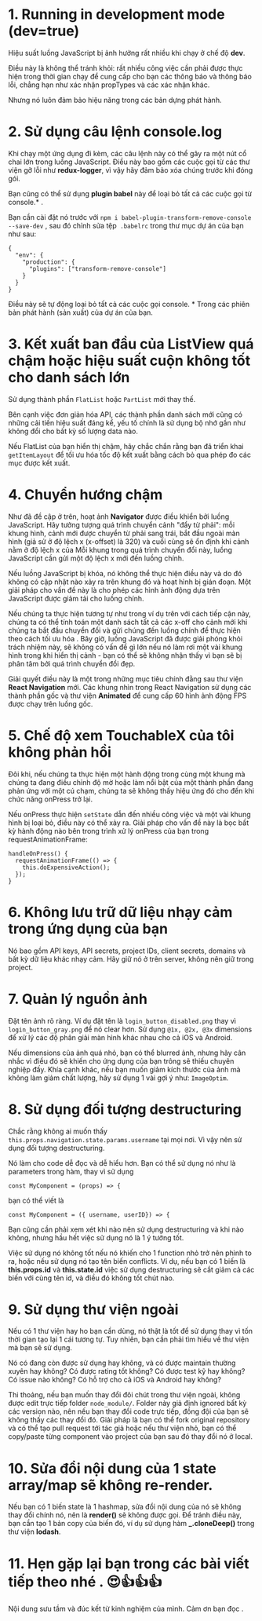 # 1. Running in development mode (dev=true)

   Hiệu suất luồng JavaScript bị ảnh hưởng rất nhiều khi chạy ở chế độ **dev**. 
   
   Điều này là không thể tránh khỏi: rất nhiều công việc cần phải được thực hiện trong thời gian chạy để cung cấp cho bạn các thông báo và thông báo lỗi, chẳng hạn như xác nhận propTypes và các xác nhận khác. 
   
   Nhưng nó luôn đảm bảo hiệu năng trong các bản dựng phát hành.
   
   # 2. Sử dụng câu lệnh console.log
   
   Khi chạy một ứng dụng đi kèm, các câu lệnh này có thể gây ra một nút cổ chai lớn trong luồng JavaScript. Điều này bao gồm các cuộc gọi từ các thư viện gỡ lỗi như **redux-logger**, vì vậy hãy đảm bảo xóa chúng trước khi đóng gói. 
   
   Bạn cũng có thể sử dụng  **plugin babel** này để loại bỏ tất cả các cuộc gọi từ console.* . 
   
   Bạn cần cài đặt nó trước với `npm i babel-plugin-transform-remove-console --save-dev` , sau đó chỉnh sửa tệp` .babelrc` trong thư mục dự án của bạn như sau:
   
```
{
  "env": {
    "production": {
      "plugins": ["transform-remove-console"]
    }
  }
}
```
   Điều này sẽ tự động loại bỏ tất cả các cuộc gọi console. * Trong các phiên bản phát hành (sản xuất) của dự án của bạn.
   
   # 3. Kết xuất ban đầu của ListView quá chậm hoặc hiệu suất cuộn không tốt cho danh sách lớn
   Sử dụng thành phần `FlatList` hoặc `PartList` mới thay thế. 
   
   Bên cạnh việc đơn giản hóa API, các thành phần danh sách mới cũng có những cải tiến hiệu suất đáng kể, yếu tố chính là sử dụng bộ nhớ gần như không đổi cho bất kỳ số lượng data nào. 
   
   Nếu FlatList của bạn hiển thị chậm, hãy chắc chắn rằng bạn đã triển khai `getItemLayout` để tối ưu hóa tốc độ kết xuất bằng cách bỏ qua phép đo các mục được kết xuất.
   
   # 4. Chuyển hướng chậm
   
   Như đã đề cập ở trên, hoạt ảnh **Navigator** được điều khiển bởi luồng JavaScript. Hãy tưởng tượng quá trình chuyển cảnh "đẩy từ phải": mỗi khung hình, cảnh mới được chuyển từ phải sang trái, bắt đầu ngoài màn hình (giả sử ở độ lệch x (x-offset) là 320) và cuối cùng sẽ ổn định khi cảnh nằm ở độ lệch x của Mỗi khung trong quá trình chuyển đổi này, luồng JavaScript cần gửi một độ lệch x mới đến luồng chính. 
   
   Nếu luồng JavaScript bị khóa, nó không thể thực hiện điều này và do đó không có cập nhật nào xảy ra trên khung đó và hoạt hình bị gián đoạn. Một giải pháp cho vấn đề này là cho phép các hình ảnh động dựa trên JavaScript được giảm tải cho luồng chính. 
   
   Nếu chúng ta thực hiện tương tự như trong ví dụ trên với cách tiếp cận này, chúng ta có thể tính toán một danh sách tất cả các x-off cho cảnh mới khi chúng ta bắt đầu chuyển đổi và gửi chúng đến luồng chính để thực hiện theo cách tối ưu hóa . Bây giờ, luồng JavaScript đã được giải phóng khỏi trách nhiệm này, sẽ không có vấn đề gì lớn nếu nó làm rơi một vài khung hình trong khi hiển thị cảnh - bạn có thể sẽ không nhận thấy vì bạn sẽ bị phân tâm bởi quá trình chuyển đổi đẹp. 
   
   Giải quyết điều này là một trong những mục tiêu chính đằng sau thư viện **React Navigation** mới. Các khung nhìn trong React Navigation sử dụng các thành phần gốc và thư viện **Animated** để cung cấp 60 hình ảnh động FPS được chạy trên luồng gốc.
   
   # 5. Chế độ xem TouchableX của tôi không phản hồi
   
   Đôi khi, nếu chúng ta thực hiện một hành động trong cùng một khung mà chúng ta đang điều chỉnh độ mờ hoặc làm nổi bật của một thành phần đang phản ứng với một cú chạm, chúng ta sẽ không thấy hiệu ứng đó cho đến khi chức năng onPress trở lại. 
   
   Nếu onPress thực hiện `setState` dẫn đến nhiều công việc và một vài khung hình bị loại bỏ, điều này có thể xảy ra. Giải pháp cho vấn đề này là bọc bất kỳ hành động nào bên trong trình xử lý onPress của bạn trong requestAnimationFrame:
   
```
handleOnPress() {
  requestAnimationFrame(() => {
    this.doExpensiveAction();
  });
}
```

# 6. Không lưu trữ dữ liệu nhạy cảm trong ứng dụng của bạn
Nó bao gồm API keys, API secrets, project IDs, client secrets, domains và bất kỳ dữ liệu khác nhạy cảm. Hãy giữ nó ở trên server, không nên giữ trong project.

# 7. Quản lý nguồn ảnh

Đặt tên ảnh rõ ràng. Ví dụ đặt tên là `login_button_disabled.png` thay vì `login_button_gray.png` để nó clear hơn. Sử dụng `@1x, @2x, @3x` dimensions để xử lý các độ phân giải màn hình khác nhau cho cả iOS và Android.

Nếu dimensions của ảnh quá nhỏ, bạn có thể blurred ảnh, nhưng hãy cân nhắc vì điều đó sẽ khiến cho ứng dụng của bạn trông sẽ thiếu chuyên nghiệp đấy. Khía cạnh khác, nếu bạn muốn giảm kích thước của ảnh mà không làm giảm chất lượng, hãy sử dụng 1 vài gợi ý như: `ImageOptim`.

# 8. Sử dụng đối tượng destructuring

Chắc rằng không ai muốn thấy `this.props.navigation.state.params.username` tại mọi nơi. Vì vậy nên sử dụng đối tượng destructuring.

Nó làm cho code dễ đọc và dễ hiểu hơn. Bạn có thể sử dụng nó như là parameters trong hàm, thay vì sử dụng 

`const MyComponent = (props) => {`

bạn có thể viết là 

`const MyComponent = ({ username, userID}) => {` 

Bạn cũng cần phải xem xét khi nào nên sử dụng destructuring và khi nào không, nhưng hầu hết việc sử dụng nó là 1 ý tưởng tốt.

Việc sử dụng nó không tốt nếu nó khiến cho 1 function nhỏ trở nên phình to ra, hoặc nếu sử dụng nó tạo tên biến conflicts. Ví dụ, nếu bạn có 1 biến là **this.props.id** và **this.state.id** việc sử dụng destructuring sẽ cắt giảm cả các biến với cùng tên id, và điều đó không tốt chút nào.

# 9. Sử dụng thư viện ngoài
Nếu có 1 thư viện hay ho bạn cần dùng, nó thật là tốt để sử dụng thay vì tốn thời gian tạo lại 1 cái tương tự. Tuy nhiên, bạn cần phải tìm hiểu về thư viện mà bạn sẽ sử dụng.

Nó có đang còn được sử dụng hay không, và có được maintain thường xuyên hay không? Có được rating tốt không? Có được test kỹ hay không? Có issue nào không? Có hỗ trợ cho cả iOS và Android hay không?

Thi thoảng, nếu bạn muốn thay đổi đôi chút trong thư viện ngoài, không được edit trực tiếp folder `node_module/`. Folder này giả định ignored bất kỳ các version nào, nên nếu bạn thay đổi code trực tiếp, đồng đội của bạn sẽ không thấy các thay đổi đó. Giải pháp là bạn có thể fork original repository và có thể tạo pull request tới tác giả hoặc nếu thư viện nhỏ, bạn có thể copy/paste từng component vào project của bạn sau đó thay đổi nó ở local.

# 10. Sửa đổi nội dung của 1 state array/map sẽ không re-render.

Nếu bạn có 1 biến state là 1 hashmap, sửa đổi nội dung của nó sẽ không thay đổi chính nó, nên là **render()** sẽ không được gọi. Để tránh điều này, bạn cần tạo 1 bản copy của biến đó, ví dụ sử dụng hàm **_.cloneDeep()** trong thư viện **lodash**.

# 11. Hẹn gặp lại bạn trong các bài viết tiếp theo nhé . 😍👍👍👍
Nội dung sưu tầm và đúc kết từ kinh nghiệm của mình. Cảm ơn bạn đọc .